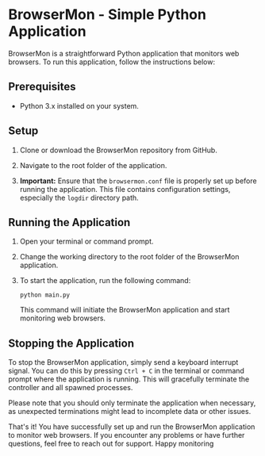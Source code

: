 # BrowserMon - Simple Python Application

BrowserMon is a straightforward Python application that monitors web browsers. To run this application, follow the instructions below:

## Prerequisites

- Python 3.x installed on your system.

## Setup

1. Clone or download the BrowserMon repository from GitHub.
    
2. Navigate to the root folder of the application.
    
3. **Important:** Ensure that the `browsermon.conf` file is properly set up before running the application. This file contains configuration settings, especially the `logdir` directory path.
    

## Running the Application

1. Open your terminal or command prompt.
    
2. Change the working directory to the root folder of the BrowserMon application.
    
3. To start the application, run the following command:
    
    
    `python main.py`
    
    This command will initiate the BrowserMon application and start monitoring web browsers.
    

## Stopping the Application

To stop the BrowserMon application, simply send a keyboard interrupt signal. You can do this by pressing `Ctrl + C` in the terminal or command prompt where the application is running. This will gracefully terminate the controller and all spawned processes.

Please note that you should only terminate the application when necessary, as unexpected terminations might lead to incomplete data or other issues.

That's it! You have successfully set up and run the BrowserMon application to monitor web browsers. If you encounter any problems or have further questions, feel free to reach out for support. Happy monitoring
